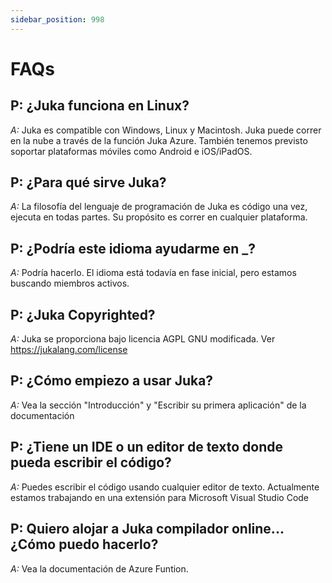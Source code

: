 ```yaml
---
sidebar_position: 998
---
```


# FAQs

## P: ¿Juka funciona en Linux?
*A:* Juka es compatible con Windows, Linux y Macintosh. Juka puede correr en la nube a través de la función Juka Azure. También tenemos previsto soportar plataformas móviles como Android e iOS/iPadOS.


## P: ¿Para qué sirve Juka?
*A:* La filosofía del lenguaje de programación de Juka es código una vez, ejecuta en todas partes. Su propósito es correr en cualquier plataforma.

## P: ¿Podría este idioma ayudarme en _?
*A:* Podría hacerlo. El idioma está todavía en fase inicial, pero estamos buscando miembros activos.

## P: ¿Juka Copyrighted?
*A:* Juka se proporciona bajo licencia AGPL GNU modificada. Ver https://jukalang.com/license

## P: ¿Cómo empiezo a usar Juka?
*A:* Vea la sección "Introducción" y "Escribir su primera aplicación" de la documentación

## P: ¿Tiene un IDE o un editor de texto donde pueda escribir el código?
*A:* Puedes escribir el código usando cualquier editor de texto. Actualmente estamos trabajando en una extensión para Microsoft Visual Studio Code

## P: Quiero alojar a Juka compilador online... ¿Cómo puedo hacerlo?
*A:* Vea la documentación de Azure Funtion.